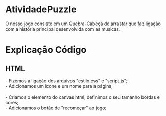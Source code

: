 # AtividadePuzzle
O nosso jogo consiste em um Quebra-Cabeça de arrastar que faz ligação com a história principal desenvolvida com as musicas.

<h1>Explicação Código</h1>
<h2>HTML</h2>
- Fizemos a ligação dos arquivos "estilo.css" e "script.js";<br>
- Adicionamos um icone e um nome para a página;<br></br>
- Criamos o elemento do canvas html, definimos o seu tamanho bordas e cores;<br>
- Adicionamos o botão de "recomeçar" ao jogo;<br>
